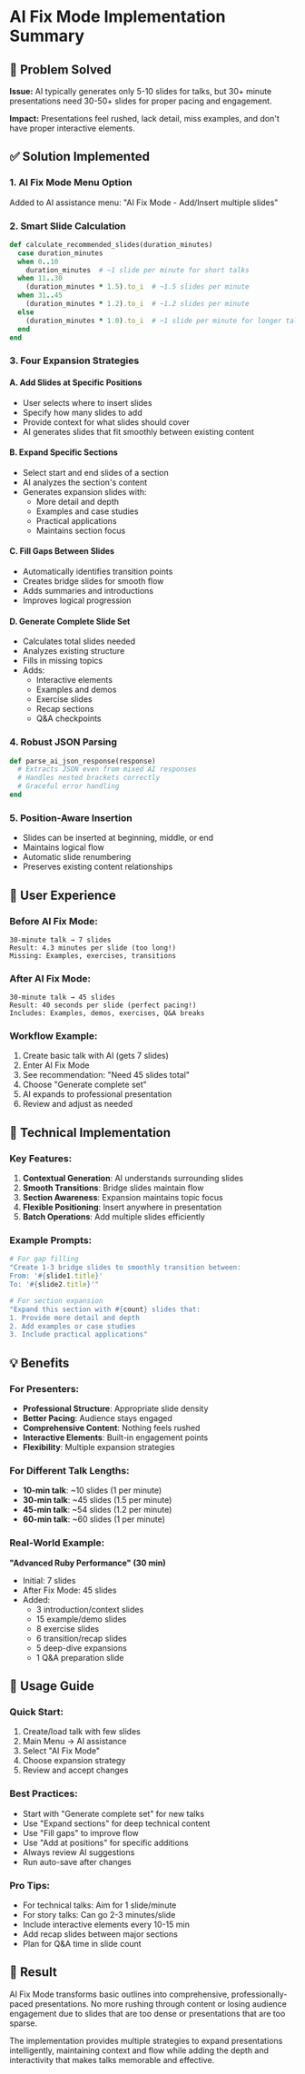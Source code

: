 # AI Fix Mode Implementation Summary

## 🎯 Problem Solved

**Issue:** AI typically generates only 5-10 slides for talks, but 30+ minute presentations need 30-50+ slides for proper pacing and engagement.

**Impact:** Presentations feel rushed, lack detail, miss examples, and don't have proper interactive elements.

## ✅ Solution Implemented

### 1. **AI Fix Mode Menu Option**
Added to AI assistance menu: "AI Fix Mode - Add/Insert multiple slides"

### 2. **Smart Slide Calculation**
```ruby
def calculate_recommended_slides(duration_minutes)
  case duration_minutes
  when 0..10
    duration_minutes  # ~1 slide per minute for short talks
  when 11..30
    (duration_minutes * 1.5).to_i  # ~1.5 slides per minute
  when 31..45
    (duration_minutes * 1.2).to_i  # ~1.2 slides per minute
  else
    (duration_minutes * 1.0).to_i  # ~1 slide per minute for longer talks
  end
end
```

### 3. **Four Expansion Strategies**

#### A. Add Slides at Specific Positions
- User selects where to insert slides
- Specify how many slides to add
- Provide context for what slides should cover
- AI generates slides that fit smoothly between existing content

#### B. Expand Specific Sections
- Select start and end slides of a section
- AI analyzes the section's content
- Generates expansion slides with:
  - More detail and depth
  - Examples and case studies
  - Practical applications
  - Maintains section focus

#### C. Fill Gaps Between Slides
- Automatically identifies transition points
- Creates bridge slides for smooth flow
- Adds summaries and introductions
- Improves logical progression

#### D. Generate Complete Slide Set
- Calculates total slides needed
- Analyzes existing structure
- Fills in missing topics
- Adds:
  - Interactive elements
  - Examples and demos
  - Exercise slides
  - Recap sections
  - Q&A checkpoints

### 4. **Robust JSON Parsing**
```ruby
def parse_ai_json_response(response)
  # Extracts JSON even from mixed AI responses
  # Handles nested brackets correctly
  # Graceful error handling
end
```

### 5. **Position-Aware Insertion**
- Slides can be inserted at beginning, middle, or end
- Maintains logical flow
- Automatic slide renumbering
- Preserves existing content relationships

## 🎨 User Experience

### Before AI Fix Mode:
```
30-minute talk → 7 slides
Result: 4.3 minutes per slide (too long!)
Missing: Examples, exercises, transitions
```

### After AI Fix Mode:
```
30-minute talk → 45 slides
Result: 40 seconds per slide (perfect pacing!)
Includes: Examples, demos, exercises, Q&A breaks
```

### Workflow Example:
1. Create basic talk with AI (gets 7 slides)
2. Enter AI Fix Mode
3. See recommendation: "Need 45 slides total"
4. Choose "Generate complete set"
5. AI expands to professional presentation
6. Review and adjust as needed

## 🔧 Technical Implementation

### Key Features:
1. **Contextual Generation**: AI understands surrounding slides
2. **Smooth Transitions**: Bridge slides maintain flow
3. **Section Awareness**: Expansion maintains topic focus
4. **Flexible Positioning**: Insert anywhere in presentation
5. **Batch Operations**: Add multiple slides efficiently

### Example Prompts:
```ruby
# For gap filling
"Create 1-3 bridge slides to smoothly transition between:
From: '#{slide1.title}'
To: '#{slide2.title}'"

# For section expansion
"Expand this section with #{count} slides that:
1. Provide more detail and depth
2. Add examples or case studies
3. Include practical applications"
```

## 💡 Benefits

### For Presenters:
- **Professional Structure**: Appropriate slide density
- **Better Pacing**: Audience stays engaged
- **Comprehensive Content**: Nothing feels rushed
- **Interactive Elements**: Built-in engagement points
- **Flexibility**: Multiple expansion strategies

### For Different Talk Lengths:
- **10-min talk**: ~10 slides (1 per minute)
- **30-min talk**: ~45 slides (1.5 per minute)
- **45-min talk**: ~54 slides (1.2 per minute)
- **60-min talk**: ~60 slides (1 per minute)

### Real-World Example:
**"Advanced Ruby Performance" (30 min)**
- Initial: 7 slides
- After Fix Mode: 45 slides
- Added:
  - 3 introduction/context slides
  - 15 example/demo slides
  - 8 exercise slides
  - 6 transition/recap slides
  - 5 deep-dive expansions
  - 1 Q&A preparation slide

## 🚀 Usage Guide

### Quick Start:
1. Create/load talk with few slides
2. Main Menu → AI assistance
3. Select "AI Fix Mode"
4. Choose expansion strategy
5. Review and accept changes

### Best Practices:
- Start with "Generate complete set" for new talks
- Use "Expand sections" for deep technical content
- Use "Fill gaps" to improve flow
- Use "Add at positions" for specific additions
- Always review AI suggestions
- Run auto-save after changes

### Pro Tips:
- For technical talks: Aim for 1 slide/minute
- For story talks: Can go 2-3 minutes/slide
- Include interactive elements every 10-15 min
- Add recap slides between major sections
- Plan for Q&A time in slide count

## 🎯 Result

AI Fix Mode transforms basic outlines into comprehensive, professionally-paced presentations. No more rushing through content or losing audience engagement due to slides that are too dense or presentations that are too sparse.

The implementation provides multiple strategies to expand presentations intelligently, maintaining context and flow while adding the depth and interactivity that makes talks memorable and effective.